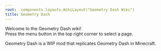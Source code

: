 ```yaml
---
root: .components.layouts.WikiLayout("Geometry Dash Wiki")
title: Geometry Dash
---
```


Welcome to the Geometry Dash wiki!  
Press the menu button in the top right corner to select a page.

Geometry Dash is a WIP mod that replicates Geometry Dash in Minecraft.